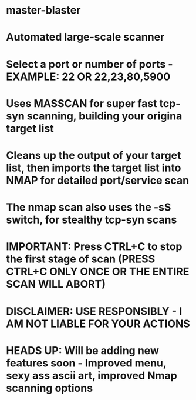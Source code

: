 # master-blaster
# Automated large-scale scanner
# Select a port or number of ports - EXAMPLE: 22     OR     22,23,80,5900
# Uses MASSCAN for super fast tcp-syn scanning, building your origina target list
# Cleans up the output of your target list, then imports the target list into NMAP for detailed port/service scan
# The nmap scan also uses the -sS switch, for stealthy tcp-syn scans
# IMPORTANT: Press CTRL+C to stop the first stage of scan (PRESS CTRL+C ONLY ONCE OR THE ENTIRE SCAN WILL ABORT)
#                   DISCLAIMER: USE RESPONSIBLY - I AM NOT LIABLE FOR YOUR ACTIONS
# HEADS UP: Will be adding new features soon - Improved menu, sexy ass ascii art, improved Nmap scanning options
